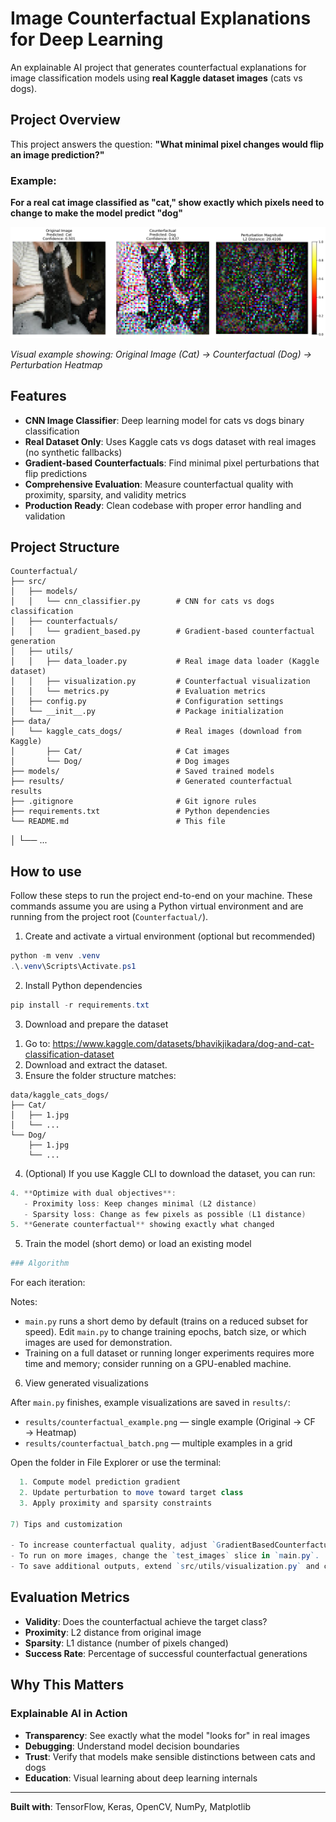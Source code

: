 # Image Counterfactual Explanations for Deep Learning

An explainable AI project that generates counterfactual explanations for image classification models using **real Kaggle dataset images** (cats vs dogs).

## Project Overview

This project answers the question: **"What minimal pixel changes would flip an image prediction?"**

### Example:
**For a real cat image classified as "cat," show exactly which pixels need to change to make the model predict "dog"**

![Counterfactual Example](assets/counterfactual_example.png)

*Visual example showing: Original Image (Cat) → Counterfactual (Dog) → Perturbation Heatmap*

## Features

- **CNN Image Classifier**: Deep learning model for cats vs dogs binary classification
- **Real Dataset Only**: Uses Kaggle cats vs dogs dataset with real images (no synthetic fallbacks)
- **Gradient-based Counterfactuals**: Find minimal pixel perturbations that flip predictions
- **Comprehensive Evaluation**: Measure counterfactual quality with proximity, sparsity, and validity metrics
- **Production Ready**: Clean codebase with proper error handling and validation

## Project Structure

```
Counterfactual/
├── src/
│   ├── models/
│   │   └── cnn_classifier.py        # CNN for cats vs dogs classification
│   ├── counterfactuals/
│   │   └── gradient_based.py        # Gradient-based counterfactual generation
│   ├── utils/
│   │   ├── data_loader.py           # Real image data loader (Kaggle dataset)
│   │   ├── visualization.py         # Counterfactual visualization
│   │   └── metrics.py               # Evaluation metrics
│   ├── config.py                    # Configuration settings
│   └── __init__.py                  # Package initialization
├── data/
│   └── kaggle_cats_dogs/            # Real images (download from Kaggle)
│       ├── Cat/                     # Cat images
│       └── Dog/                     # Dog images
├── models/                          # Saved trained models
├── results/                         # Generated counterfactual results
├── .gitignore                       # Git ignore rules
├── requirements.txt                 # Python dependencies
└── README.md                        # This file
```

   │   └── ...
## How to use

Follow these steps to run the project end-to-end on your machine. These commands assume you are using a Python virtual environment and are running from the project root (`Counterfactual/`).

1) Create and activate a virtual environment (optional but recommended)

```powershell
python -m venv .venv
.\.venv\Scripts\Activate.ps1
```

2) Install Python dependencies

```powershell
pip install -r requirements.txt
```

3) Download and prepare the dataset

1. Go to: https://www.kaggle.com/datasets/bhavikjikadara/dog-and-cat-classification-dataset
2. Download and extract the dataset.
3. Ensure the folder structure matches:

```
data/kaggle_cats_dogs/
├── Cat/
│   ├── 1.jpg
│   └── ...
└── Dog/
    ├── 1.jpg
    └── ...
```

4) (Optional) If you use Kaggle CLI to download the dataset, you can run:

```powershell
4. **Optimize with dual objectives**:
   - Proximity loss: Keep changes minimal (L2 distance)
   - Sparsity loss: Change as few pixels as possible (L1 distance)
5. **Generate counterfactual** showing exactly what changed

```

5) Train the model (short demo) or load an existing model

```powershell
### Algorithm
```
For each iteration:

Notes:
- `main.py` runs a short demo by default (trains on a reduced subset for speed). Edit `main.py` to change training epochs, batch size, or which images are used for demonstration.
- Training on a full dataset or running longer experiments requires more time and memory; consider running on a GPU-enabled machine.

6) View generated visualizations

After `main.py` finishes, example visualizations are saved in `results/`:

- `results/counterfactual_example.png` — single example (Original → CF → Heatmap)
- `results/counterfactual_batch.png` — multiple examples in a grid

Open the folder in File Explorer or use the terminal:

```powershell
  1. Compute model prediction gradient
  2. Update perturbation to move toward target class
  3. Apply proximity and sparsity constraints

7) Tips and customization

- To increase counterfactual quality, adjust `GradientBasedCounterfactuals` parameters (e.g., `max_iterations`, loss weights) in `src/counterfactuals/gradient_based.py` or via the `main.py` call.
- To run on more images, change the `test_images` slice in `main.py`.
- To save additional outputs, extend `src/utils/visualization.py` and call the desired plotting function in `main.py`.

```

## Evaluation Metrics

- **Validity**: Does the counterfactual achieve the target class?
- **Proximity**: L2 distance from original image
- **Sparsity**: L1 distance (number of pixels changed)
- **Success Rate**: Percentage of successful counterfactual generations

## Why This Matters

### Explainable AI in Action
- **Transparency**: See exactly what the model "looks for" in real images
- **Debugging**: Understand model decision boundaries
- **Trust**: Verify that models make sensible distinctions between cats and dogs
- **Education**: Visual learning about deep learning internals

---

**Built with**: TensorFlow, Keras, OpenCV, NumPy, Matplotlib